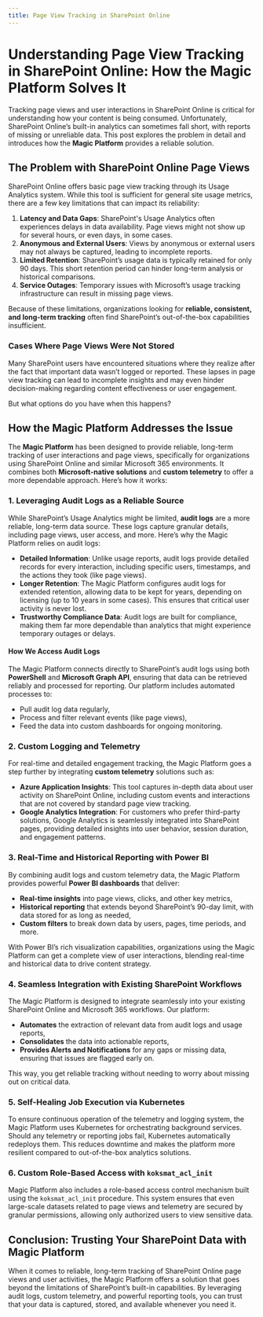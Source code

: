 ```yaml
---
title: Page View Tracking in SharePoint Online
---
```


# Understanding Page View Tracking in SharePoint Online: How the Magic Platform Solves It

Tracking page views and user interactions in SharePoint Online is critical for understanding how your content is being consumed. Unfortunately, SharePoint Online’s built-in analytics can sometimes fall short, with reports of missing or unreliable data. This post explores the problem in detail and introduces how the **Magic Platform** provides a reliable solution.

## The Problem with SharePoint Online Page Views

SharePoint Online offers basic page view tracking through its Usage Analytics system. While this tool is sufficient for general site usage metrics, there are a few key limitations that can impact its reliability:

1. **Latency and Data Gaps**: SharePoint's Usage Analytics often experiences delays in data availability. Page views might not show up for several hours, or even days, in some cases.
2. **Anonymous and External Users**: Views by anonymous or external users may not always be captured, leading to incomplete reports.
3. **Limited Retention**: SharePoint’s usage data is typically retained for only 90 days. This short retention period can hinder long-term analysis or historical comparisons.
4. **Service Outages**: Temporary issues with Microsoft’s usage tracking infrastructure can result in missing page views.

Because of these limitations, organizations looking for **reliable, consistent, and long-term tracking** often find SharePoint’s out-of-the-box capabilities insufficient.

### Cases Where Page Views Were Not Stored

Many SharePoint users have encountered situations where they realize after the fact that important data wasn’t logged or reported. These lapses in page view tracking can lead to incomplete insights and may even hinder decision-making regarding content effectiveness or user engagement.

But what options do you have when this happens?

## How the Magic Platform Addresses the Issue

The **Magic Platform** has been designed to provide reliable, long-term tracking of user interactions and page views, specifically for organizations using SharePoint Online and similar Microsoft 365 environments. It combines both **Microsoft-native solutions** and **custom telemetry** to offer a more dependable approach. Here’s how it works:

### 1. **Leveraging Audit Logs as a Reliable Source**

While SharePoint’s Usage Analytics might be limited, **audit logs** are a more reliable, long-term data source. These logs capture granular details, including page views, user access, and more. Here’s why the Magic Platform relies on audit logs:

- **Detailed Information**: Unlike usage reports, audit logs provide detailed records for every interaction, including specific users, timestamps, and the actions they took (like page views).
- **Longer Retention**: The Magic Platform configures audit logs for extended retention, allowing data to be kept for years, depending on licensing (up to 10 years in some cases). This ensures that critical user activity is never lost.
- **Trustworthy Compliance Data**: Audit logs are built for compliance, making them far more dependable than analytics that might experience temporary outages or delays.

#### How We Access Audit Logs

The Magic Platform connects directly to SharePoint’s audit logs using both **PowerShell** and **Microsoft Graph API**, ensuring that data can be retrieved reliably and processed for reporting. Our platform includes automated processes to:

- Pull audit log data regularly,
- Process and filter relevant events (like page views),
- Feed the data into custom dashboards for ongoing monitoring.

### 2. **Custom Logging and Telemetry**

For real-time and detailed engagement tracking, the Magic Platform goes a step further by integrating **custom telemetry** solutions such as:

- **Azure Application Insights**: This tool captures in-depth data about user activity on SharePoint Online, including custom events and interactions that are not covered by standard page view tracking.
- **Google Analytics Integration**: For customers who prefer third-party solutions, Google Analytics is seamlessly integrated into SharePoint pages, providing detailed insights into user behavior, session duration, and engagement patterns.

### 3. **Real-Time and Historical Reporting with Power BI**

By combining audit logs and custom telemetry data, the Magic Platform provides powerful **Power BI dashboards** that deliver:

- **Real-time insights** into page views, clicks, and other key metrics,
- **Historical reporting** that extends beyond SharePoint’s 90-day limit, with data stored for as long as needed,
- **Custom filters** to break down data by users, pages, time periods, and more.

With Power BI’s rich visualization capabilities, organizations using the Magic Platform can get a complete view of user interactions, blending real-time and historical data to drive content strategy.

### 4. **Seamless Integration with Existing SharePoint Workflows**

The Magic Platform is designed to integrate seamlessly into your existing SharePoint Online and Microsoft 365 workflows. Our platform:

- **Automates** the extraction of relevant data from audit logs and usage reports,
- **Consolidates** the data into actionable reports,
- **Provides Alerts and Notifications** for any gaps or missing data, ensuring that issues are flagged early on.

This way, you get reliable tracking without needing to worry about missing out on critical data.

### 5. **Self-Healing Job Execution via Kubernetes**

To ensure continuous operation of the telemetry and logging system, the Magic Platform uses Kubernetes for orchestrating background services. Should any telemetry or reporting jobs fail, Kubernetes automatically redeploys them. This reduces downtime and makes the platform more resilient compared to out-of-the-box analytics solutions.

### 6. **Custom Role-Based Access with `koksmat_acl_init`**

Magic Platform also includes a role-based access control mechanism built using the `koksmat_acl_init` procedure. This system ensures that even large-scale datasets related to page views and telemetry are secured by granular permissions, allowing only authorized users to view sensitive data.

## Conclusion: Trusting Your SharePoint Data with Magic Platform

When it comes to reliable, long-term tracking of SharePoint Online page views and user activities, the Magic Platform offers a solution that goes beyond the limitations of SharePoint’s built-in capabilities. By leveraging audit logs, custom telemetry, and powerful reporting tools, you can trust that your data is captured, stored, and available whenever you need it.
